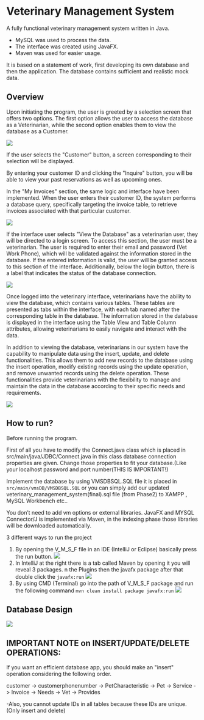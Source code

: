 # Veterinary Management System
A fully functional veterinary management system written in Java.
* MySQL was used to process the data.
* The interface was created using JavaFX.
* Maven was used for easier usage.

It is based on a statement of work, first developing its own database and then the application. The database contains sufficient and realistic mock data.

## Overview

Upon initiating the program, the user is greeted by a selection screen that offers two options. The first option allows the user to access the database as a Veterinarian, while the second option enables them to view the database as a Customer.

![](assets/img.png)

If the user selects the "Customer" button, a screen corresponding to their selection will be displayed.

By entering your customer ID and clicking the "Inquire" button, you will be able to view your past reservations as well as upcoming ones.

In the "My Invoices" section, the same logic and interface have been implemented. When the user enters their customer ID, the system performs a database query, specifically targeting the invoice table, to retrieve invoices associated with that particular customer.

![](assets/img_1.png)

If the interface user selects "View the Database" as a veterinarian user, they will be directed to a login screen. To access this section, the user must be a veterinarian. The user is required to enter their email and password (Vet Work Phone), which will be validated against the information stored in the database. If the entered information is valid, the user will be granted access to this section of the interface. Additionally, below the login button, there is a label that indicates the status of the database connection.

![](assets/img_2.png)

Once logged into the veterinary interface, veterinarians have the ability to view the database, which contains various tables. These tables are presented as tabs within the interface, with each tab named after the corresponding table in the database. The information stored in the database is displayed in the interface using the Table View and Table Column attributes, allowing veterinarians to easily navigate and interact with the data.

In addition to viewing the database, veterinarians in our system have the capability to manipulate data using the insert, update, and delete functionalities. This allows them to add new records to the database using the insert operation, modify existing records using the update operation, and remove unwanted records using the delete operation. These functionalities provide veterinarians with the flexibility to manage and maintain the data in the database according to their specific needs and requirements.

![](assets/img_3.png)

## How to run?

Before running the program.

First of all you have to modify the Connect.java class which is placed in src/main/java/JDBC/Connect.java
in this class database connection properties are given. Change those properties to fit your database.(Like your localhost password and port number(THIS IS IMPORTANT!)

Implement the database by using VMSDBSQL.SQL file it is placed in `src/main/vmsDB/VMSDBSQL.SQL`
or you can simply add our updated veterinary_management_system(final).sql file (from Phase2) to XAMPP , MySQL Workbench etc..

You don’t need to add vm options or external libraries. JavaFX and MYSQL Connector/J is implemented
via Maven, in the indexing phase those libraries will be downloaded automatically.

 3 different ways to run the project

1. By opening the V_M_S_F file in an IDE (IntelliJ or Eclipse) basically press the run button.
   ![](assets/way-1.png)
2. In IntelliJ at the right there is a tab called Maven by opening it you will reveal 3 packages.
   n the Plugins then the javafx package after that double click the `javafx:run`
   ![](assets/way-2.png)
3. By using CMD (Terminal) go into the path of V_M_S_F package and run the following command
   ``mvn clean install package javafx:run``
   ![](assets/way-3.png)

## Database Design

![](assets/db.png)

## IMPORTANT NOTE on INSERT/UPDATE/DELETE OPERATIONS:

If you want an efficient database app, you should make an "insert" operation considering the following order.

customer -> customerphonenumber -> PetCharacteristic -> Pet ->  Service -> Invoice -> Needs -> Vet -> Provides

-Also, you cannot update IDs in all tables because these IDs are unique.(Only insert and delete)
